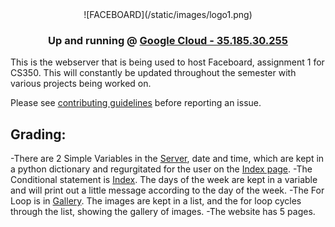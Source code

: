 <center>![FACEBOARD](/static/images/logo1.png)

### Up and running @ [Google Cloud - 35.185.30.255](http://35.185.30.255/) </center>

This is the webserver that is being used to host Faceboard, assignment 1 for CS350. This will constantly be updated throughout the semester with various projects being worked on.

Please see [contributing guidelines](CONTRIBUTING.md) before reporting an issue.
  
## Grading:

-There are 2 Simple Variables in the [Server](server.py), date and time, which are kept in a python dictionary and regurgitated for the user on the [Index page](/templates/index.html). 
-The Conditional statement is [Index](templates/index.html). The days of the week are kept in a variable and will print out a little message according to the day of the week.
-The For Loop is in [Gallery](/templates/gallery.html). The images are kept in a list, and the for loop cycles through the list, showing the gallery of images.
-The website has 5 pages.



